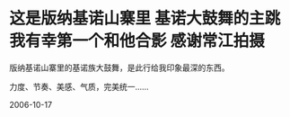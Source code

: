 # 这是版纳基诺山寨里 基诺大鼓舞的主跳 我有幸第一个和他合影 感谢常江拍摄

版纳基诺山寨里的基诺族大鼓舞，是此行给我印象最深的东西。

力度、节奏、美感、气质，完美统一……

2006-10-17